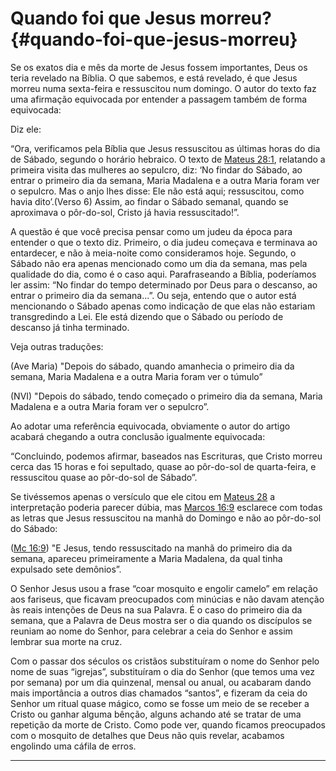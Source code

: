 # Quando foi que Jesus morreu? {#quando-foi-que-jesus-morreu}

Se os exatos dia e mês da morte de Jesus fossem importantes, Deus os teria revelado na Bíblia. O que sabemos, e está revelado, é que Jesus morreu numa sexta-feira e ressuscitou num domingo. O autor do texto faz uma afirmação equivocada por entender a passagem também de forma equivocada:

Diz ele:

“Ora, verificamos pela Bíblia que Jesus ressuscitou as últimas horas do dia de Sábado, segundo o horário hebraico. O texto de [Mateus 28:1](http://bibliaonline.com.br/acf/mt/28/1), relatando a primeira visita das mulheres ao sepulcro, diz: ‘No findar do Sábado, ao entrar o primeiro dia da semana, Maria Madalena e a outra Maria foram ver o sepulcro. Mas o anjo lhes disse: Ele não está aqui; ressuscitou, como havia dito’.(Verso 6) Assim, ao findar o Sábado semanal, quando se aproximava o pôr-do-sol, Cristo já havia ressuscitado!”.

A questão é que você precisa pensar como um judeu da época para entender o que o texto diz. Primeiro, o dia judeu começava e terminava ao entardecer, e não à meia-noite como consideramos hoje. Segundo, o Sábado não era apenas mencionado como um dia da semana, mas pela qualidade do dia, como é o caso aqui. Parafraseando a Bíblia, poderíamos ler assim: “No findar do tempo determinado por Deus para o descanso, ao entrar o primeiro dia da semana...”. Ou seja, entendo que o autor está mencionando o Sábado apenas como indicação de que elas não estariam transgredindo a Lei. Ele está dizendo que o Sábado ou período de descanso já tinha terminado.

Veja outras traduções:

(Ave Maria) &quot;Depois do sábado, quando amanhecia o primeiro dia da semana, Maria Madalena e a outra Maria foram ver o túmulo”

(NVI) &quot;Depois do sábado, tendo começado o primeiro dia da semana, Maria Madalena e a outra Maria foram ver o sepulcro”.

Ao adotar uma referência equivocada, obviamente o autor do artigo acabará chegando a outra conclusão igualmente equivocada:

“Concluindo, podemos afirmar, baseados nas Escrituras, que Cristo morreu cerca das 15 horas e foi sepultado, quase ao pôr-do-sol de quarta-feira, e ressuscitou quase ao pôr-do-sol de Sábado”.

Se tivéssemos apenas o versículo que ele citou em [Mateus 28](http://bibliaonline.com.br/acf/mt/28) a interpretação poderia parecer dúbia, mas [Marcos 16:9](http://bibliaonline.com.br/acf/mc/16/9) esclarece com todas as letras que Jesus ressuscitou na manhã do Domingo e não ao pôr-do-sol do Sábado:

([Mc 16:9](http://bibliaonline.com.br/acf/mc/16/9)) &quot;E Jesus, tendo ressuscitado na manhã do primeiro dia da semana, apareceu primeiramente a Maria Madalena, da qual tinha expulsado sete demônios”.

O Senhor Jesus usou a frase “coar mosquito e engolir camelo” em relação aos fariseus, que ficavam preocupados com minúcias e não davam atenção às reais intenções de Deus na sua Palavra. É o caso do primeiro dia da semana, que a Palavra de Deus mostra ser o dia quando os discípulos se reuniam ao nome do Senhor, para celebrar a ceia do Senhor e assim lembrar sua morte na cruz.

Com o passar dos séculos os cristãos substituíram o nome do Senhor pelo nome de suas “igrejas”, substituíram o dia do Senhor (que temos uma vez por semana) por um dia quinzenal, mensal ou anual, ou acabaram dando mais importância a outros dias chamados “santos”, e fizeram da ceia do Senhor um ritual quase mágico, como se fosse um meio de se receber a Cristo ou ganhar alguma bênção, alguns achando até se tratar de uma repetição da morte de Cristo. Como pode ver, quando ficamos preocupados com o mosquito de detalhes que Deus não quis revelar, acabamos engolindo uma cáfila de erros.

*****
